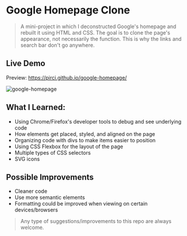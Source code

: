 # Google Homepage Clone

> A mini-project in which I deconstructed Google's homepage and rebuilt it using HTML and CSS. The goal is to clone the page's appearance, not necessarily the function. This is why the links and search bar don't go anywhere.

## Live Demo

Preview:  https://pirci.github.io/google-homepage/


![google-homepage](demo.gif)



## What I Learned:

- Using Chrome/Firefox's developer tools to debug and see underlying code
- How elements get placed, styled, and aligned on the page
- Organizing code with divs to make items easier to position
- Using CSS Flexbox for the layout of the page
- Multiple types of CSS selectors
- SVG icons


## Possible Improvements

- Cleaner code
- Use more semantic elements
- Formatting could be improved when viewing on certain devices/browsers

> Any type of suggestions/improvements to this repo are always welcome.

